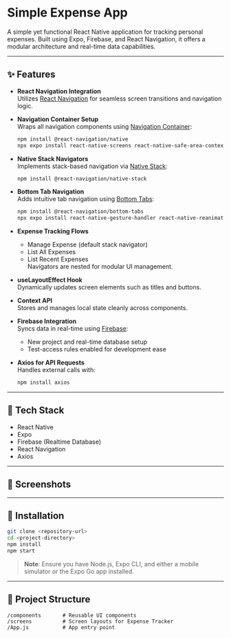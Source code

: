 # Simple Expense App

A simple yet functional React Native application for tracking personal expenses. Built using Expo, Firebase, and React Navigation, it offers a modular architecture and real-time data capabilities.

---

## ✨ Features

- **React Navigation Integration**  
  Utilizes [React Navigation](https://reactnavigation.org/docs/getting-started) for seamless screen transitions and navigation logic.

- **Navigation Container Setup**  
  Wraps all navigation components using [Navigation Container](https://reactnavigation.org/docs/navigation-container/):  
  ```bash
  npm install @react-navigation/native  
  npx expo install react-native-screens react-native-safe-area-context
  ```

- **Native Stack Navigators**  
  Implements stack-based navigation via [Native Stack](https://reactnavigation.org/docs/native-stack-navigator):  
  ```bash
  npm install @react-navigation/native-stack
  ```

- **Bottom Tab Navigation**  
  Adds intuitive tab navigation using [Bottom Tabs](https://reactnavigation.org/docs/bottom-tab-navigator):  
  ```bash
  npm install @react-navigation/bottom-tabs  
  npx expo install react-native-gesture-handler react-native-reanimated
  ```

- **Expense Tracking Flows**  
  - Manage Expense (default stack navigator)  
  - List All Expenses  
  - List Recent Expenses  
  Navigators are nested for modular UI management.

- **useLayoutEffect Hook**  
  Dynamically updates screen elements such as titles and buttons.

- **Context API**  
  Stores and manages local state cleanly across components.

- **Firebase Integration**  
  Syncs data in real-time using [Firebase](https://firebase.google.com):
  - New project and real-time database setup  
  - Test-access rules enabled for development ease

- **Axios for API Requests**  
  Handles external calls with:  
  ```bash
  npm install axios
  ```

---

## 🧱 Tech Stack

- React Native  
- Expo  
- Firebase (Realtime Database)  
- React Navigation  
- Axios  

---

## 📸 Screenshots



---

## 🚀 Installation

```bash
git clone <repository-url>
cd <project-directory>
npm install
npm start
```

> **Note**: Ensure you have Node.js, Expo CLI, and either a mobile simulator or the Expo Go app installed.

---

## 📁 Project Structure

```
/components       # Reusable UI components  
/screens          # Screen layouts for Expense Tracker  
/App.js           # App entry point  
```
